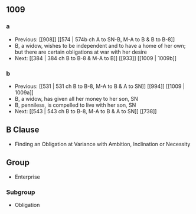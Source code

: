 ## 1009
### a
- Previous: [[908]] [[574 | 574b ch A to SN-B, M-A to B &amp; B to B-8]] 
- B, a widow, wishes to be independent and to have a home of her own; but there are certain obligations at war with her desire
- Next: [[384 | 384 ch B to B-8 &amp; M-A to B]] [[933]] [[1009 | 1009b]] 

### b
- Previous: [[531 | 531 ch B to B-8, M-A to B &amp; A to SN]] [[994]] [[1009 | 1009a]] 
- B, a widow, has given all her money to her son, SN
- B, penniless, is compelled to live with her son, SN
- Next: [[543 | 543 ch B to B-8, M-A to B &amp; A to SN]] [[738]] 

## B Clause
- Finding an Obligation at Variance with Ambition, Inclination or Necessity

## Group
- Enterprise

### Subgroup
- Obligation

